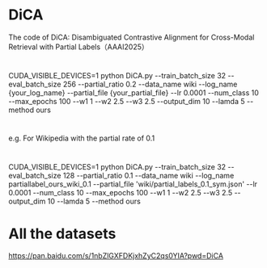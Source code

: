 # DiCA
The code of DiCA: Disambiguated Contrastive Alignment for Cross-Modal Retrieval with Partial Labels（AAAI2025）

#
CUDA_VISIBLE_DEVICES=1 python DiCA.py --train_batch_size 32 --eval_batch_size 256 --partial_ratio 0.2 --data_name wiki --log_name {your_log_name} --partial_file {your_partial_file} --lr 0.0001 --num_class 10 --max_epochs 100 --w1 1 --w2 2.5 --w3 2.5 --output_dim 10 --lamda 5 --method ours

#
e.g. For Wikipedia with the partial rate of 0.1
#

CUDA_VISIBLE_DEVICES=1 python DiCA.py --train_batch_size 32 --eval_batch_size 128 --partial_ratio 0.1 --data_name wiki --log_name partiallabel_ours_wiki_0.1 --partial_file 'wiki/partial_labels_0.1_sym.json' --lr 0.0001 --num_class 10 --max_epochs 100 --w1 1 --w2 2.5 --w3 2.5 --output_dim 10 --lamda 5 --method ours

# All the datasets
https://pan.baidu.com/s/1nbZlGXFDKjxhZyC2qs0YIA?pwd=DiCA
